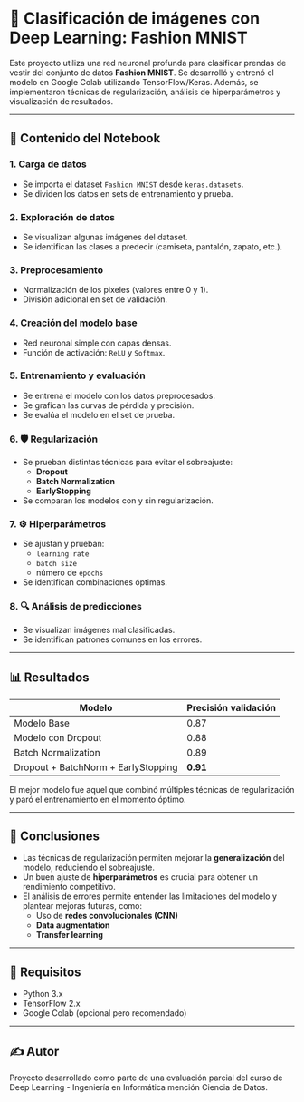 # 🧠 Clasificación de imágenes con Deep Learning: Fashion MNIST

Este proyecto utiliza una red neuronal profunda para clasificar prendas de vestir del conjunto de datos **Fashion MNIST**. Se desarrolló y entrenó el modelo en Google Colab utilizando TensorFlow/Keras. Además, se implementaron técnicas de regularización, análisis de hiperparámetros y visualización de resultados.

---

## 📂 Contenido del Notebook

### 1. Carga de datos
- Se importa el dataset `Fashion MNIST` desde `keras.datasets`.
- Se dividen los datos en sets de entrenamiento y prueba.

### 2. Exploración de datos
- Se visualizan algunas imágenes del dataset.
- Se identifican las clases a predecir (camiseta, pantalón, zapato, etc.).

### 3. Preprocesamiento
- Normalización de los pixeles (valores entre 0 y 1).
- División adicional en set de validación.

### 4. Creación del modelo base
- Red neuronal simple con capas densas.
- Función de activación: `ReLU` y `Softmax`.

### 5. Entrenamiento y evaluación
- Se entrena el modelo con los datos preprocesados.
- Se grafican las curvas de pérdida y precisión.
- Se evalúa el modelo en el set de prueba.

### 6. 🛡️ Regularización
- Se prueban distintas técnicas para evitar el sobreajuste:
  - **Dropout**
  - **Batch Normalization**
  - **EarlyStopping**
- Se comparan los modelos con y sin regularización.

### 7. ⚙️ Hiperparámetros
- Se ajustan y prueban:
  - `learning rate`
  - `batch size`
  - número de `epochs`
- Se identifican combinaciones óptimas.

### 8. 🔍 Análisis de predicciones
- Se visualizan imágenes mal clasificadas.
- Se identifican patrones comunes en los errores.

---

## 📊 Resultados

| Modelo                 | Precisión validación |
|------------------------|----------------------|
| Modelo Base            | 0.87                 |
| Modelo con Dropout     | 0.88                 |
| Batch Normalization    | 0.89                 |
| Dropout + BatchNorm + EarlyStopping | **0.91** |

El mejor modelo fue aquel que combinó múltiples técnicas de regularización y paró el entrenamiento en el momento óptimo.

---

## 📌 Conclusiones

- Las técnicas de regularización permiten mejorar la **generalización** del modelo, reduciendo el sobreajuste.
- Un buen ajuste de **hiperparámetros** es crucial para obtener un rendimiento competitivo.
- El análisis de errores permite entender las limitaciones del modelo y plantear mejoras futuras, como:
  - Uso de **redes convolucionales (CNN)**
  - **Data augmentation**
  - **Transfer learning**

---

## 🚀 Requisitos

- Python 3.x
- TensorFlow 2.x
- Google Colab (opcional pero recomendado)

---

## ✍️ Autor

Proyecto desarrollado como parte de una evaluación parcial del curso de Deep Learning - Ingeniería en Informática mención Ciencia de Datos.
